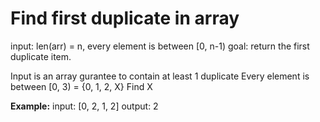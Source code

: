 # Find first duplicate in array

input: len(arr) = n, every element is between [0, n-1)
goal: return the first duplicate item.

Input is an array gurantee to contain at least 1 duplicate
Every element is between [0, 3) = {0, 1, 2, X}
Find X

**Example:**
    input: [0, 2, 1, 2]
    output: 2
